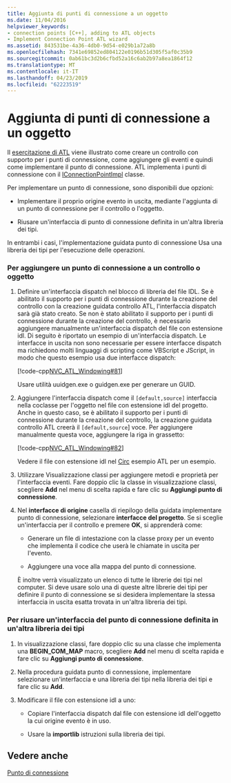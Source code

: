 ```yaml
---
title: Aggiunta di punti di connessione a un oggetto
ms.date: 11/04/2016
helpviewer_keywords:
- connection points [C++], adding to ATL objects
- Implement Connection Point ATL wizard
ms.assetid: 843531be-4a36-4db0-9d54-e029b1a72a8b
ms.openlocfilehash: 7341e69852ed804122e0196b51d305f5af0c35b9
ms.sourcegitcommit: 0ab61bc3d2b6cfbd52a16c6ab2b97a8ea1864f12
ms.translationtype: MT
ms.contentlocale: it-IT
ms.lasthandoff: 04/23/2019
ms.locfileid: "62223519"
---
```

# <a name="adding-connection-points-to-an-object"></a>Aggiunta di punti di connessione a un oggetto

Il [esercitazione di ATL](../atl/active-template-library-atl-tutorial.md) viene illustrato come creare un controllo con supporto per i punti di connessione, come aggiungere gli eventi e quindi come implementare il punto di connessione. ATL implementa i punti di connessione con il [IConnectionPointImpl](../atl/reference/iconnectionpointimpl-class.md) classe.

Per implementare un punto di connessione, sono disponibili due opzioni:

- Implementare il proprio origine evento in uscita, mediante l'aggiunta di un punto di connessione per il controllo o l'oggetto.

- Riusare un'interfaccia di punto di connessione definita in un'altra libreria dei tipi.

In entrambi i casi, l'implementazione guidata punto di connessione Usa una libreria dei tipi per l'esecuzione delle operazioni.

### <a name="to-add-a-connection-point-to-a-control-or-object"></a>Per aggiungere un punto di connessione a un controllo o oggetto

1. Definire un'interfaccia dispatch nel blocco di libreria del file IDL. Se è abilitato il supporto per i punti di connessione durante la creazione del controllo con la creazione guidata controllo ATL, l'interfaccia dispatch sarà già stato creato. Se non è stato abilitato il supporto per i punti di connessione durante la creazione del controllo, è necessario aggiungere manualmente un'interfaccia dispatch del file con estensione idl. Di seguito è riportato un esempio di un'interfaccia dispatch. Le interfacce in uscita non sono necessarie per essere interfacce dispatch ma richiedono molti linguaggi di scripting come VBScript e JScript, in modo che questo esempio usa due interfacce dispatch:

   [!code-cpp[NVC_ATL_Windowing#81](../atl/codesnippet/cpp/adding-connection-points-to-an-object_1.idl)]

   Usare utilità uuidgen.exe o guidgen.exe per generare un GUID.

2. Aggiungere l'interfaccia dispatch come il `[default,source]` interfaccia nella coclasse per l'oggetto nel file con estensione idl del progetto. Anche in questo caso, se è abilitato il supporto per i punti di connessione durante la creazione del controllo, la creazione guidata controllo ATL creerà il `[default,source`] voce. Per aggiungere manualmente questa voce, aggiungere la riga in grassetto:

   [!code-cpp[NVC_ATL_Windowing#82](../atl/codesnippet/cpp/adding-connection-points-to-an-object_2.idl)]

   Vedere il file con estensione idl nel [Circ](../overview/visual-cpp-samples.md) esempio ATL per un esempio.

3. Utilizzare Visualizzazione classi per aggiungere metodi e proprietà per l'interfaccia eventi. Fare doppio clic la classe in visualizzazione classi, scegliere **Add** nel menu di scelta rapida e fare clic su **Aggiungi punto di connessione**.

4. Nel **interfacce di origine** casella di riepilogo della guidata implementare punto di connessione, selezionare **interfacce del progetto**. Se si sceglie un'interfaccia per il controllo e premere **OK**, si apprenderà come:

   - Generare un file di intestazione con la classe proxy per un evento che implementa il codice che userà le chiamate in uscita per l'evento.

   - Aggiungere una voce alla mappa del punto di connessione.

   È inoltre verrà visualizzato un elenco di tutte le librerie dei tipi nel computer. Si deve usare solo una di queste altre librerie dei tipi per definire il punto di connessione se si desidera implementare la stessa interfaccia in uscita esatta trovata in un'altra libreria dei tipi.

### <a name="to-reuse-a-connection-point-interface-defined-in-another-type-library"></a>Per riusare un'interfaccia del punto di connessione definita in un'altra libreria dei tipi

1. In visualizzazione classi, fare doppio clic su una classe che implementa una **BEGIN_COM_MAP** macro, scegliere **Add** nel menu di scelta rapida e fare clic su **Aggiungi punto di connessione**.

2. Nella procedura guidata punto di connessione, implementare selezionare un'interfaccia e una libreria dei tipi nella libreria dei tipi e fare clic su **Add**.

3. Modificare il file con estensione idl a uno:

   - Copiare l'interfaccia dispatch dal file con estensione idl dell'oggetto la cui origine evento è in uso.

   - Usare la **importlib** istruzioni sulla libreria dei tipi.

## <a name="see-also"></a>Vedere anche

[Punto di connessione](../atl/atl-connection-points.md)
